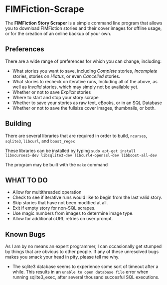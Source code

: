 # FIMFiction-Scrape

The **FIMFiction Story Scraper** is a simple command line program that allows you to download FIMFiction stories and their cover images for offline usage, or for the creation of an online backup of your own.

## Preferences

There are a wide range of preferences for which you can change, including:

- What stories you want to save, including *Complete* stories, *Incomplete* stories, stories on *Hiatus*, or even *Cancelled* stories.
- What stories to recheck on iterative runs, Including all of the above, as well as *Invalid* stories, which may simply not be available yet.
- Whether or not to save *Explicit* stories
- Where to start and stop your story scrape
- Whether to save your stories as raw text, eBooks, or in an SQL Database
- Whether or not to save the fullsize cover images, thumbnails, or both.

## Building

There are several libraries that are required in order to build, `ncurses`, `sqlite3`, `libcurl`, and `boost_regex`

These libraries can be installed by typing `sudo apt-get install libncurses5-dev libsqlite3-dev libcurl4-openssl-dev libboost-all-dev`

The program may be built with the `make` command

## WHAT TO DO

- Allow for multithreaded operation
- Check to see if iterative runs would like to begin from the last valid story.
- Skip stories that have not been modified at all.
- Exit if empty story for non-SQL scrapes.
- Use magic numbers from images to determine image type.
- Allow for additional cURL retries on user prompt.

## Known Bugs

As I am by no means an expert programmer, I can occasionally get stumped by things that are obvious to other people. If any of these unresolved bugs makes you smack your head in pity, please tell me why.

- The sqlite3 database seems to experience some sort of timeout after a while. This results in an `unable to open database file` error when running sqlite3_exec, after several thousand succesful SQL executions.
